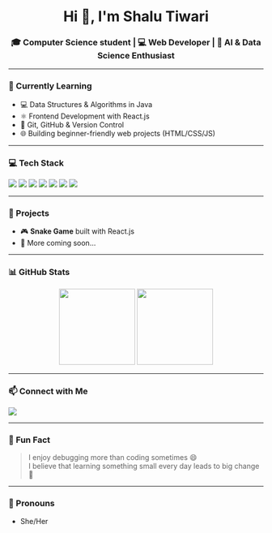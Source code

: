 <h1 align="center">Hi 👋, I'm Shalu Tiwari</h1>
<h3 align="center">🎓 Computer Science student | 💻 Web Developer | 🤖 AI & Data Science Enthusiast</h3>

---

### 🌱 Currently Learning
- 💻 Data Structures & Algorithms in Java  
- ⚛️ Frontend Development with React.js  
- 🔧 Git, GitHub & Version Control  
- 🌐 Building beginner-friendly web projects (HTML/CSS/JS)

---

### 💻 Tech Stack
<p>
  <img src="https://img.shields.io/badge/Java-%23ED8B00.svg?style=flat&logo=java&logoColor=white"/>
  <img src="https://img.shields.io/badge/HTML5-e34c26?style=flat&logo=html5&logoColor=white" />
  <img src="https://img.shields.io/badge/CSS3-264de4?style=flat&logo=css3&logoColor=white" />
  <img src="https://img.shields.io/badge/JavaScript-%23f7df1e.svg?style=flat&logo=javascript&logoColor=black"/>
  <img src="https://img.shields.io/badge/React-%2320232a.svg?style=flat&logo=react&logoColor=%2361DAFB"/>
  <img src="https://img.shields.io/badge/Git-%23f05033.svg?style=flat&logo=git&logoColor=white"/>
  <img src="https://img.shields.io/badge/VS%20Code-007ACC?style=flat&logo=visual-studio-code&logoColor=white"/>
</p>

---

### 🔭 Projects
- 🎮 **Snake Game** built with React.js
- 📝 More coming soon...

---

### 📊 GitHub Stats
<p align="center">
  <img src="https://github-readme-stats.vercel.app/api?username=tshalu63&show_icons=true&theme=radical" height="150" />
  <img src="https://github-readme-stats.vercel.app/api/top-langs/?username=tshalu63&layout=compact&theme=radical" height="150" />
</p>

---

### 📫 Connect with Me
<p>
  <a href="https://www.linkedin.com/in/www.linkedin.com/in/
shalu-tiwari-8b49b3338/" target="_blank">
    <img src="https://img.shields.io/badge/LinkedIn-blue?style=flat&logo=linkedin&logoColor=white"/>
  </a>
  <!-- Add your portfolio, email, etc. here -->
</p>

---

### 🌟 Fun Fact
> I enjoy debugging more than coding sometimes 😄  
> I believe that learning something small every day leads to big change 🌱

---

### 🧠 Pronouns
- She/Her

